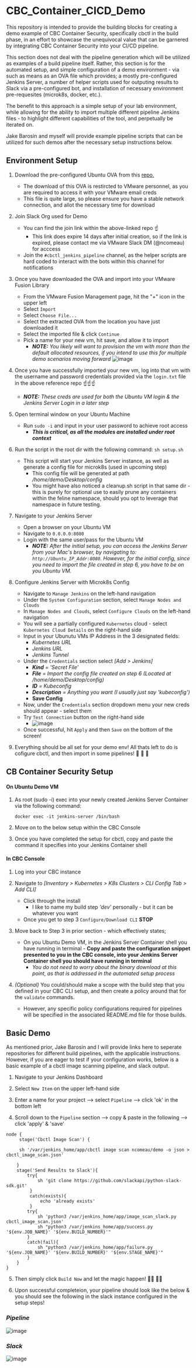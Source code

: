 # CBC_Container_CICD_Demo

This repository is intended to provide the building blocks for creating a demo example of CBC Container Security, specifically cbctl in the build phase, in an effort to showcase the unequivocal value that can be garnered by integrating CBC Container Security into your CI/CD pipeline.

This section does not deal with the pipeline generation which will be utilized as examples of a build pipeline itself. Rather, this section is for the automated setup, and simple configuration of a demo environment - via such as means as an OVA file which provides; a mostly pre-configured Jenkins Server, a number of helper scripts used for outputing results to Slack via a pre-configured bot, and installation of necessary environment pre-requesites (microk8s, docker, etc.). 

The benefit to this approach is a simple setup of your lab environment, while allowing for the ability to import multiple different pipeline Jenkins files - to highlight different capabilities of the tool, and perpetually be iterated on.

Jake Barosin and myself will provide example pipeline scripts that can be utilized for such demos after the necessary setup instructions below.



## Environment Setup

1. Download the pre-configured Ubuntu OVA from this [repo.](https://onevmw-my.sharepoint.com/:f:/g/personal/ncomeau_vmware_com/Eni52TfGmutDvEkY7Z7Zk6MBo0GTAqxYmSQAEfbRX8L01A?e=A7t15f)
    * The download of this OVA is restircted to VMware personnel, as you are required to access it with your VMware email creds
    * This file is quite large, so please ensure you have a stable network connection, and allot the necessary time for download
    
2. Join Slack Org used for Demo
    * You can find the join link within the above-linked repo ☝️
      * This link does expire 14 days after initial creation, so if the link is expired, please contact me via VMware Slack DM (@ncomeau) for acccess
    * Join the ```#cbctl_jenkins_pipeline``` channel, as the helper scripts are hard coded to interact with the bots within this channel for notifications
    
3. Once you have downloaded the OVA and import into your VMware Fusion Library 
    * From the VMware Fusion Management page, hit the "+" icon in the upper left
    * Select ```Import```
    * Select ```Choose File...```
    * Select the extracted OVA from the location you have just downloaded it
    * Select the imported file & click ```Continue```
    * Pick a name for your new vm, hit save, and allow it to import
      * _**NOTE:** You likely will want to provision the vm with more than the default allocated resources, if you intend to use this for multiple demo scenarios moving forward_
      ![image](https://user-images.githubusercontent.com/18126247/125986432-9c2ae2fa-389d-4dca-b23d-d080d96ce5be.png)
4. Once you have successfully imported your new vm, log into that vm with the username and password credentials provided via the ```login.txt``` file in the above reference repo ☝️☝️☝️
    * _**NOTE:** These creds are used for both the Ubuntu VM login & the Jenkins Server Login in a later step_
    
5. Open terminal window on your Ubuntu Machine
    * Run ```sudo -i``` and input in your user password to achieve root access
      * _**This is critical, as all the modules are installed under root context**_ 
    
6. Run the script in the root dir with the following command: ```sh setup.sh```
    * This script will start your Jenkins Server instance, as well as generate a config file for microk8s (used in upcoming step)
      * This config file will be generated at path _/home/demo/Desktop/config_
      * You might have also noticed a cleanup.sh script in that same dir - this is purely for optional use to easily prune any containers within the feline namespace, should you opt to leverage that namespace in future testing.


7. Navigate to your Jenkins Server
    * Open a browser on your Ubuntu VM
    * Navigate to ```0.0.0.0:8080```
    * Login with the same user/pass for the Ubuntu VM
      * _**NOTE:** After the initial setup, you can access the Jenkins Server from your Mac's browser, by navigating to:  ```http://Ubuntu_IP_Addr:8080```. However, for the initial config, since you need to import the file created in step 6, you have to be on you Ubuntu VM._

8. Configure Jenkins Server with Microk8s Config
    * Navigate to ```Manage Jenkins``` on the left-hand navigation
    * Under the ```System Configuration``` section, select ```Manage Nodes and Clouds```
    * In ```Manage Nodes and Clouds```, select ```Configure Clouds``` on the left-hand navigation
    * You will see a partially configured ```Kubernetes``` cloud - select ```Kubernetes Cloud Details``` on the right-hand side
    * Input in your Ubunutu VMs IP Address in the 3 designated fields: 
      *  _Kubernetes URL_
      *  _Jenkins URL_
      *  _Jenkins Tunnel_
    *  Under the ```Credentials``` section select _\[Add > Jenkins\]_
        * _**Kind** = 'Secret File'_
        * _**File** = Import the config file created on step 6 (Located at /home/demo/Desktop/config)_
        * _**ID** = Kubeconfig_
        * _**Description** = Anything you want (I usually just say 'kubeconfig')_
        * **Save Config**
    * Now, under the ```Credentials``` section dropdown menu your new creds should appear - select them
    * Try ```Test Connection``` button on the right-hand side
      * ![image](https://user-images.githubusercontent.com/18126247/125995463-d4abb12a-36b0-471c-983b-f3830a72fea6.png)
    * Once successful, hit ```Apply``` and then ``Save`` on the bottom of the screen!


9. Everything should be all set for your demo env! All thats left to do is cofigure cbctl, and then import in some pipelines! 🎉 🎉 🎉




## CB Container Security Setup

#### On Ubuntu Demo VM

1. As root (sudo -i) exec into your newly created Jenkins Server Container via the following command:

    ```docker exec -it jenkins-server /bin/bash```
    
2. Move on to the below setup within the CBC Console 

3. Once you have completed the setup for cbctl, copy and paste the command it specifies into your Jenkins Container shell

#### In CBC Console

1. Log into your CBC instance

2. Navigate to _\[Inventory > Kubernetes > K8s Clusters > CLI Config Tab > Add CLI\]_ 
    * Click through the install
      * I like to name my build step _'dev'_  personally - but it can be whatever you want
    * Once you get to step 3 ```Configure/Download CLI``` **STOP** 

3. Move back to Step 3 in prior section - which effectively states;
      * On you Ubuntu Demo VM, in the Jenkins Server Container shell you have running in terminal - 
**Copy and paste the configuration snippet presented to you in the CBC console, into your Jenkins Server Container shell you should have running in terminal**
        * _You do not need to worry about the binary download at this point, as that is addressed in the automated setup process_

4. _(Optional)_ You could/should make a scope with the build step that you defined in your CBC CLI setup, and then create a policy around that for the ```validate``` commands. 
    * However, any specific policy configurations required for pipelines will be specified in the associated README.md file for those builds.


## Basic Demo

As mentioned prior, Jake Barosin and I will provide links here to seperate repositories for different build pipelines, with the applicable instructions. However, if you are eager to test if your configuration works, below is a basic example of a cbctl image scanning pipeline, and slack output.

1. Navigate to your Jenkins Dashboard

2. Select ```New Item``` on the upper left-hand side

3. Enter a name for your project --> select ```Pipeline``` --> click 'ok' in the bottom left

4. Scroll down to the ```Pipeline``` section --> copy & paste in the following --> click 'apply' & 'save'
```
node {
     stage('Cbctl Image Scan') {
         
     sh '/var/jenkins_home/app/cbctl image scan ncomeau/demo -o json > cbctl_image_scan.json'
     
    }
    stage('Send Results to Slack'){
        try{
            sh 'git clone https://github.com/slackapi/python-slack-sdk.git'
         }
         catch(exists){
             echo 'already exists'
         }
        try{
            sh 'python3 /var/jenkins_home/app/image_scan_slack.py cbctl_image_scan.json'
            sh "python3 /var/jenkins_home/app/success.py '${env.JOB_NAME}' '${env.BUILD_NUMBER}'"
        }
        catch(fail){
            sh "python3 /var/jenkins_home/app/failure.py '${env.JOB_NAME}' '${env.BUILD_NUMBER}' '${env.STAGE_NAME}'"
        }
    }
}
```
5. Then simply click ```Build Now``` and let the magic happen! 🧙‍♂️ 🧙‍♀️

6. Upon successful completeion, your pipeline should look like the below & you should see the following in the slack instance configured in the setup steps!

### _Pipeline_
![image](https://user-images.githubusercontent.com/18126247/126008145-23e08873-eb7e-40d0-8755-b19080461c37.png)


### _Slack_
![image](https://user-images.githubusercontent.com/18126247/126007932-0cf4cc0c-234b-478a-bc9d-39a80e2c2362.png)
